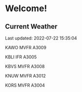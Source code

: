 # Welcome!

## Current Weather

Last updated: 2022-07-22 15:35:04

KAWO MVFR A3009

KBLI IFR A3005

KBVS MVFR A3008

KNUW MVFR A3012

KORS MVFR A3004


